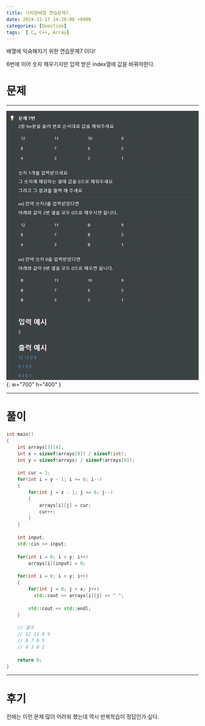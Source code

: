 ```yaml
---
title: 다차원배열 연습문제7.
date: 2024-11-17 14:28:00 +0900
categories: [Question]  
tags:  [ C, C++, Array]
---
```


배열에 익숙해지기 위한 연습문제7 이다!

6번에 이어 숫자 채우기지만 입력 받은 index열에 값을 바꿔야한다.

# 문제   
---------------------------------------

![Desktop View](/assets/img/Array7.png){: w="700" h="400" }

---------------------------------------

# 풀이

```c++
int main()
{
    int arrays[3][4];
    int x = sizeof(arrays[0]) / sizeof(int);
    int y = sizeof(arrays) / sizeof(arrays[0]);

    int cur = 1;
    for(int i = y - 1; i >= 0; i--)
    {
        for(int j = x - 1; j >= 0; j--)
        {
            arrays[i][j] = cur;
            cur++;
        }
    }

    int input;
    std::cin >> input;

    for(int i = 0; i < y; i++)
        arrays[i][input] = 0;

    for(int i = 0; i < y; i++)
    {
        for(int j = 0; j < x; j++)
          std::cout << arrays[i][j] << " ";

        std::cout << std::endl;
    }

    // 결과
    // 12 11 0 9
    // 8 7 0 5
    // 4 3 0 1

    return 0;
}
```
---------------------------------------

# 후기

전에는 이런 문제 많이 어려워 했는데 역시 반복학습이 정답인가 싶다.

